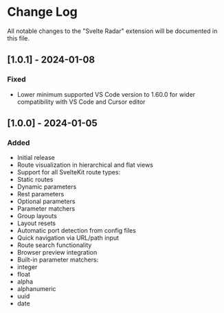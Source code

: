 # Change Log

All notable changes to the "Svelte Radar" extension will be documented in this file.

## [1.0.1] - 2024-01-08

### Fixed
- Lower minimum supported VS Code version to 1.60.0 for wider compatibility with VS Code and Cursor editor

## [1.0.0] - 2024-01-05

### Added
- Initial release  
- Route visualization in hierarchical and flat views
- Support for all SvelteKit route types:
 - Static routes
 - Dynamic parameters 
 - Rest parameters
 - Optional parameters
 - Parameter matchers
 - Group layouts
 - Layout resets
- Automatic port detection from config files
- Quick navigation via URL/path input
- Route search functionality
- Browser preview integration
- Built-in parameter matchers:
 - integer
 - float
 - alpha
 - alphanumeric
 - uuid
 - date
